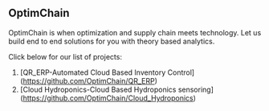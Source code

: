 ## OptimChain

OptimChain is when optimization and supply chain meets technology. Let us build end to end solutions for you with theory based analytics. 

Click below for our list of projects:

1. [QR_ERP-Automated Cloud Based Inventory Control] (https://github.com/OptimChain/QR_ERP)
2. [Cloud Hydroponics-Cloud Based Hydroponics sensoring] (https://github.com/OptimChain/Cloud_Hydroponics)

